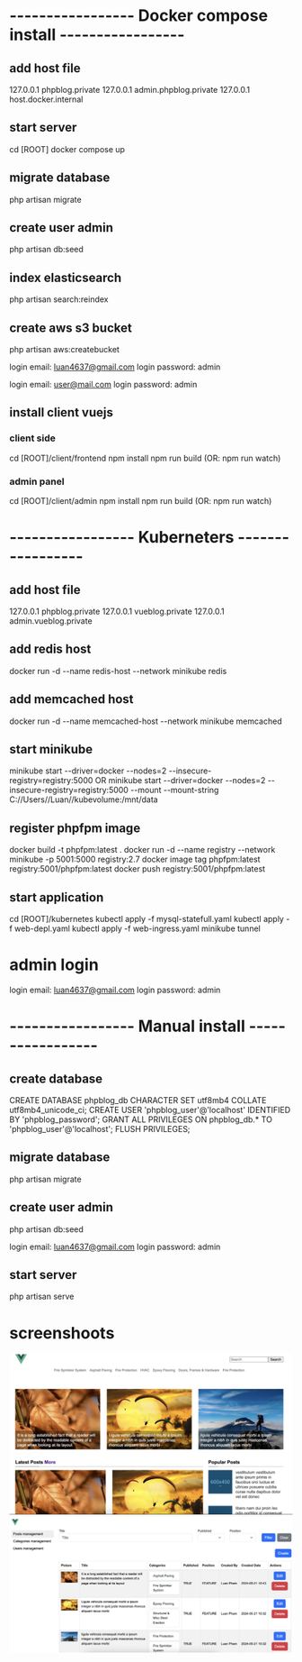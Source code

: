 # ----------------- Docker compose install -----------------
## add host file
127.0.0.1 phpblog.private
127.0.0.1 admin.phpblog.private
127.0.0.1 host.docker.internal

## start server
cd [ROOT]
docker compose up

## migrate database
php artisan migrate

## create user admin
php artisan db:seed

## index elasticsearch
php artisan search:reindex

## create aws s3 bucket
php artisan aws:createbucket

login email: luan4637@gmail.com
login password: admin

login email: user@mail.com
login password: admin

## install client vuejs
### client side
cd [ROOT]/client/frontend
npm install
npm run build (OR: npm run watch)
### admin panel
cd [ROOT]/client/admin
npm install
npm run build (OR: npm run watch)

# ----------------- Kuberneters -----------------
## add host file
127.0.0.1 phpblog.private
127.0.0.1 vueblog.private
127.0.0.1 admin.vueblog.private

## add redis host
docker run -d --name redis-host --network minikube redis

## add memcached host
docker run -d --name memcached-host --network minikube memcached

## start minikube
minikube start --driver=docker --nodes=2 --insecure-registry=registry:5000
OR
minikube start --driver=docker --nodes=2 --insecure-registry=registry:5000 --mount --mount-string C://Users//Luan//kubevolume:/mnt/data

## register phpfpm image
docker build -t phpfpm:latest .
docker run -d --name registry --network minikube -p 5001:5000 registry:2.7
docker image tag phpfpm:latest registry:5001/phpfpm:latest
docker push registry:5001/phpfpm:latest

## start application
cd [ROOT]/kubernetes
kubectl apply -f mysql-statefull.yaml
kubectl apply -f web-depl.yaml
kubectl apply -f web-ingress.yaml
minikube tunnel

# admin login
login email: luan4637@gmail.com
login password: admin

# ----------------- Manual install -----------------
## create database
CREATE DATABASE phpblog_db CHARACTER SET utf8mb4 COLLATE utf8mb4_unicode_ci;
CREATE USER 'phpblog_user'@'localhost' IDENTIFIED BY 'phpblog_password';
GRANT ALL PRIVILEGES ON phpblog_db.* TO 'phpblog_user'@'localhost';
FLUSH PRIVILEGES;

## migrate database
php artisan migrate

## create user admin
php artisan db:seed

login email: luan4637@gmail.com
login password: admin

## start server
php artisan serve


# screenshoots
![screenshot](client.png)
![screenshot](clientAdmin.png)